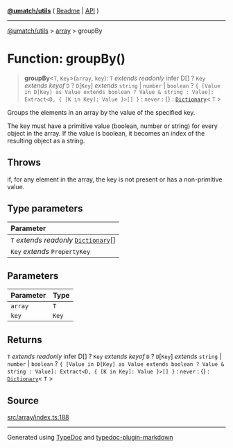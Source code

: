 [**@umatch/utils**](../../README.md) ( [Readme](../../README.md) \| [API](../../API.md) )

---

[@umatch/utils](../../API.md) > [array](../README.md) > groupBy

# Function: groupBy()

> **groupBy**\<`T`, `Key`\>(`array`, `key`): `T` _extends_ _readonly_ infer D[] ? `Key` _extends_ _keyof_ `D` ? `D`[`Key`] _extends_ `string` \| `number` \| `boolean` ? `{ [Value in D[Key] as Value extends boolean ? Value & string : Value]: Extract<D, { [K in Key]: Value }>[] }` : `never` : \{} : [`Dictionary`](../../index/type-aliases/type-alias.Dictionary.md)\< `T` \>

Groups the elements in an array by the value of the specified key.

The key must have a primitive value (boolean, number or string)
for every object in the array. If the value is boolean, it becomes
an index of the resulting object as a string.

## Throws

if, for any element in the array, the key is not present or has a non-primitive value.

## Type parameters

| Parameter                                                                                    |
| :------------------------------------------------------------------------------------------- |
| `T` _extends_ _readonly_ [`Dictionary`](../../index/type-aliases/type-alias.Dictionary.md)[] |
| `Key` _extends_ `PropertyKey`                                                                |

## Parameters

| Parameter | Type  |
| :-------- | :---- |
| `array`   | `T`   |
| `key`     | `Key` |

## Returns

`T` _extends_ _readonly_ infer D[] ? `Key` _extends_ _keyof_ `D` ? `D`[`Key`] _extends_ `string` \| `number` \| `boolean` ? `{ [Value in D[Key] as Value extends boolean ? Value & string : Value]: Extract<D, { [K in Key]: Value }>[] }` : `never` : \{} : [`Dictionary`](../../index/type-aliases/type-alias.Dictionary.md)\< `T` \>

## Source

[src/array/index.ts:188](https://github.com/umatch-oficial/utils/blob/fe3e40a/src/array/index.ts#L188)

---

Generated using [TypeDoc](https://typedoc.org/) and [typedoc-plugin-markdown](https://www.npmjs.com/package/typedoc-plugin-markdown)
